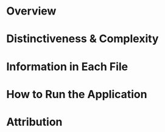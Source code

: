 # Overview

# Distinctiveness & Complexity


# Information in Each File


# How to Run the Application


# Attribution